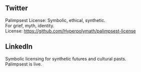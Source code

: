 ## Twitter
Palimpsest License: Symbolic, ethical, synthetic.  
For grief, myth, identity.  
License: https://github.com/Hyperpolymath/palimpsest-license

## LinkedIn
Symbolic licensing for synthetic futures and cultural pasts.  
Palimpsest is live.
